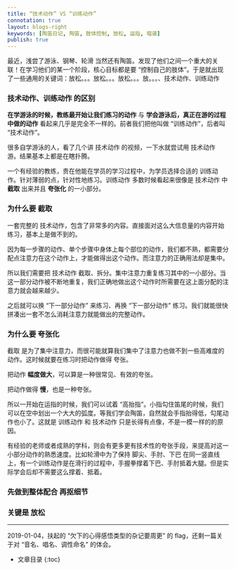```yaml
---
title: “技术动作” VS “训练动作”
connotation: true
layout: blogs-right
keywords: [陶笛日记, 陶笛, 肢体控制, 放松, 运指, 唱谱]
publish: true
---
```


最近，浅尝了游泳、钢琴、轮滑 当然还有陶笛。发现了他们之间一个重大的关联！在学习他们的某一个阶段，核心目标都是要 “控制自己的肢体”。于是就出现了一些通用的关键词：放松。。。放松。。。放松。。。放。。。、技术动作、训练动作


### 技术动作、训练动作 的区别

**在学游泳的时候，教练最开始让我们练习的动作** 与 **学会游泳后，真正在游的过程中做的动作** 看起来几乎是完全不一样的。前者我们把他叫做 “训练动作”，后者叫 “技术动作”。

很多自学游泳的人，看了几个讲 技术动作 的视频，一下水就尝试用 技术动作 游。结果基本上都是在瞎扑腾。

一个有经验的教练，贵在他能在学员的学习过程中，为学员选择合适的 训练动作。针对薄弱的点，针对性地练习。训练动作 多数时候看起来很像是 技术动作 中 **截取** 出来并且 **夸张化** 的一小部分。


### 为什么要 截取

一套完整的 技术动作，包含了非常多的内容。直接面对这么大信息量的内容开始练习，基本上是做不到的。

因为每一步骤的动作、单个步骤中身体上每个部位的动作，我们都不熟，都需要分配点注意力在这个动作上，才能做得出这个动作。而注意力的正确用法却是集中。

所以我们需要把 技术动作 截取、拆分。集中注意力重复练习其中的一小部分。当这一部分动作被不断地重复，我们正确地做出这个动作时所需要在这上面分配的注意力就会越来越少。

之后就可以换 “下一部分动作” 来练习、再换 “下一部分动作” 练习。我们就能很快拼凑出一套不怎么消耗注意力就能做出的完整动作。

### 为什么要 夸张化

截取 是为了集中注意力，而很可能就算我们集中了注意力也做不到一些高难度的动作。这时候就要在练习时把动作做得 夸张。

把动作 **幅度做大**，可以算是一种很常见、有效的夸张。

把动作做得 **慢**，也是一种夸张。

所以一开始在运指的时候，我们可以试着 “高抬指”。小指勾住笛尾的时候，我们可以在空中划出一个大大的弧度。等我们学会陶笛，自然就会手指抬得低，勾尾动作也小了。这就是 训练动作 和 技术动作 只是长得有点像，不是一模一样的的原因。

有经验的老师或者成熟的学科，则会有更多更有技术性的夸张手段，来提高对这一小部分动作的熟悉速度。比如轮滑中为了保持 脚尖、手肘、下巴 在同一竖直线上，有一个训练动作是在滑行的过程中，手握拳撑着下巴、手肘抵着大腿。但是实际学会后却不需要这么撑着、抵着。

### 先做到整体配合 再抠细节


### 关键是 放松


---

2019-01-04，扶起的 “欠下的心得感悟类型的杂记要周更” 的 flag，还剩一篇关于对 “音名、唱名、调性命名” 的体会。


* 文章目录
{:toc}